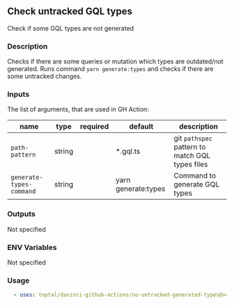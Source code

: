 ## Check untracked GQL types

Check if some GQL types are not generated

### Description

Checks if there are some queries or mutation which types are outdated/not generated. Runs command `yarn generate:types` and checks if there are some untracked changes.

### Inputs

The list of arguments, that are used in GH Action:

| name                     | type   | required | default             | description                                     |
| ------------------------ | ------ | -------- | ------------------- | ----------------------------------------------- |
| `path-pattern`           | string |          | \*.gql.ts           | git `pathspec` pattern to match GQL types files |
| `generate-types-command` | string |          | yarn generate:types | Command to generate GQL types                   |

### Outputs

Not specified

### ENV Variables

Not specified

### Usage

```yaml
  - uses: toptal/davinci-github-actions/no-untracked-generated-types@v4.4.0
```
